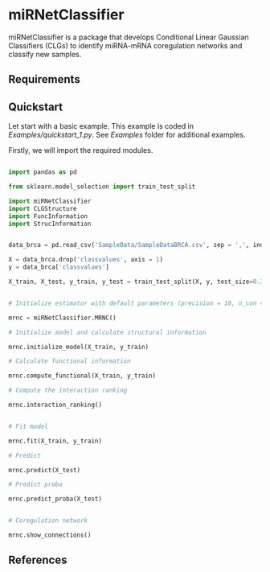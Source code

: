 # miRNetClassifier

miRNetClassifier is a package that develops Conditional Linear Gaussian Classifiers (CLGs) to identify miRNA-mRNA coregulation networks and classify new samples.

## Requirements

## Quickstart

Let start with a basic example. This example is coded in *Examples/quickstart_1.py*. See *Examples* folder for additional examples.

Firstly, we will import the required modules.

```python

import pandas as pd

from sklearn.model_selection import train_test_split

import miRNetClassifier
import CLGStructure
import FuncInformation
import StrucInformation

```

```python

data_brca = pd.read_csv('SampleData/SampleDataBRCA.csv', sep = ',', index_col = 0)

X = data_brca.drop('classvalues', axis = 1)
y = data_brca['classvalues']

X_train, X_test, y_train, y_test = train_test_split(X, y, test_size=0.3, random_state=1)

```

```python

# Initialize estimator with default parameters (precision = 10, n_con = 20)

mrnc = miRNetClassifier.MRNC()

# Initialize model and calculate structural information

mrnc.initialize_model(X_train, y_train)

# Calculate functional information

mrnc.compute_functional(X_train, y_train)

# Compute the interaction ranking

mrnc.interaction_ranking()

```

```python

# Fit model

mrnc.fit(X_train, y_train)

# Predict

mrnc.predict(X_test)

# Predict proba

mrnc.predict_proba(X_test)

```

```python

# Coregulation network

mrnc.show_connections()

```

## References
